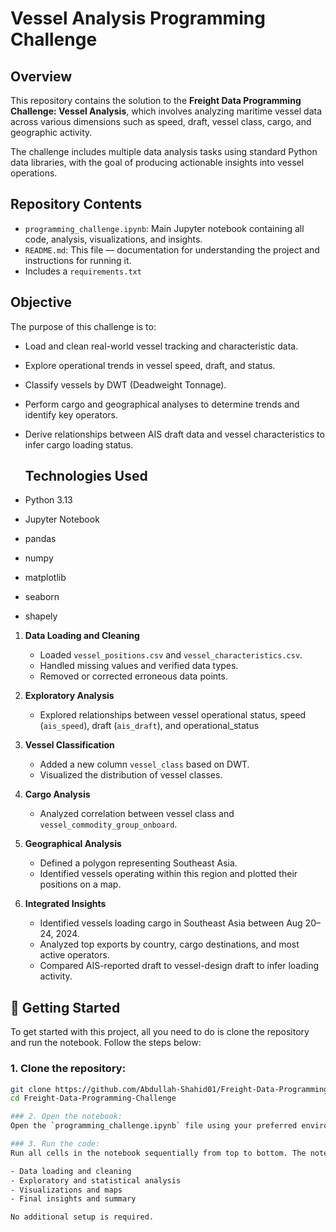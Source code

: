 # Vessel Analysis Programming Challenge
## Overview

This repository contains the solution to the **Freight Data Programming Challenge: Vessel Analysis**, which involves analyzing maritime vessel data across various dimensions such as speed, draft, vessel class, cargo, and geographic activity. 

The challenge includes multiple data analysis tasks using standard Python data libraries, with the goal of producing actionable insights into vessel operations.

##  Repository Contents

- `programming_challenge.ipynb`: Main Jupyter notebook containing all code, analysis, visualizations, and insights.
- `README.md`: This file — documentation for understanding the project and instructions for running it.
- Includes a `requirements.txt`

## Objective

The purpose of this challenge is to:
- Load and clean real-world vessel tracking and characteristic data.
- Explore operational trends in vessel speed, draft, and status.
- Classify vessels by DWT (Deadweight Tonnage).
- Perform cargo and geographical analyses to determine trends and identify key operators.
- Derive relationships between AIS draft data and vessel characteristics to infer cargo loading status.

  ## Technologies Used

- Python 3.13
- Jupyter Notebook
- pandas
- numpy
- matplotlib
- seaborn
- shapely

1. **Data Loading and Cleaning**
   - Loaded `vessel_positions.csv` and `vessel_characteristics.csv`.
   - Handled missing values and verified data types.
   - Removed or corrected erroneous data points.

2. **Exploratory Analysis**
   - Explored relationships between vessel operational status, speed (`ais_speed`), draft (`ais_draft`), and operational_status

3. **Vessel Classification**
   - Added a new column `vessel_class` based on DWT.
   - Visualized the distribution of vessel classes.

4. **Cargo Analysis**
   - Analyzed correlation between vessel class and `vessel_commodity_group_onboard`.

5. **Geographical Analysis**
   - Defined a polygon representing Southeast Asia.
   - Identified vessels operating within this region and plotted their positions on a map.

6. **Integrated Insights**
   - Identified vessels loading cargo in Southeast Asia between Aug 20–24, 2024.
   - Analyzed top exports by country, cargo destinations, and most active operators.
   - Compared AIS-reported draft to vessel-design draft to infer loading activity.

## 🚀 Getting Started

To get started with this project, all you need to do is clone the repository and run the notebook. Follow the steps below:

### 1. Clone the repository:
```bash
git clone https://github.com/Abdullah-Shahid01/Freight-Data-Programming-Challenge.git
cd Freight-Data-Programming-Challenge

### 2. Open the notebook:
Open the `programming_challenge.ipynb` file using your preferred environment

### 3. Run the code:
Run all cells in the notebook sequentially from top to bottom. The notebook contains:

- Data loading and cleaning
- Exploratory and statistical analysis
- Visualizations and maps
- Final insights and summary

No additional setup is required.
  
